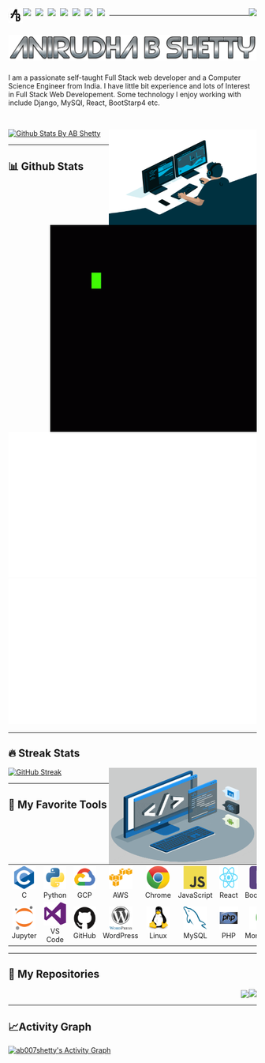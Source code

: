 <a href="https://ab007shetty.github.io/">
  <img align="left"  width="30px" src="logo.png" />
</a>
<a href="https://www.linkedin.com/in/anirudha-b-shetty-29a338111/">
  <img align="left"  width="25px" src="https://image.flaticon.com/icons/png/512/174/174857.png" />
</a>
<a href="https://developers.google.com/profile/u/100233806924265489956">
  <img align="left"  width="25px" src="https://image.flaticon.com/icons/png/512/281/281764.png" />
</a>
<a href="https://ab007shetty.pythonanywhere.com">
  <img align="left"  width="25px" src="https://cdn-icons-png.flaticon.com/512/3959/3959542.png" />
</a>
<a href="https://twitter.com/ab007shetty/">
  <img align="left"  width="25px" src="https://cdn-icons-png.flaticon.com/512/1384/1384065.png" />
</a>
<a href="mailto:ab007shetty@gmail.com">
  <img align="left"  width="25px" src="https://image.flaticon.com/icons/png/512/732/732200.png" />
</a>
<a href="https://www.instagram.com/a.b.shetty/">
  <img align="left"  width="25px" src="https://image.flaticon.com/icons/png/512/2111/2111463.png" />
</a>
<a href="https://scholar.google.com/citations?user=i1vJxMYAAAAJ">
  <img align="left"  width="25px" src="https://cdn.icon-icons.com/icons2/2108/PNG/512/google_scholar_icon_130918.png" />
</a>

<img align="right" src="https://visitor-badge.laobi.icu/badge?page_id=ab007shetty.ab007shetty">
<hr>

<h1 align="left">
  <img src="https://github.com/ab007shetty/ab007shetty/blob/main/6.png"" width="">
</h1>

 I am a passionate self-taught Full Stack web developer and a Computer Science Engineer from India.
 I have little bit experience and lots of Interest in Full Stack Web Developement.
 Some technology I enjoy working  with include Django, MySQl, React, BootStarp4 etc.

<br>


<div>
  <img align="right" alt="GIF" src="https://github.com/ab007shetty/ab007shetty/blob/main/code.gif" width="300" height="194" />
  
 [![Github Stats By AB Shetty](https://github-readme-stats.vercel.app/api?username=ab007shetty&show_icons=true&hide_border=true&title_color=423&count_private=true&line_height=25&text_color=000&icon_color=fff&bg_color=345,52fa5a,4dfcff,c64dff&theme=graywhite)](https://ab007shetty.github.io/)

</div>
<hr> 
  
 
## 📊 Github Stats
<div>
      <img align="right" alt="GIF" src="https://github.com/ab007shetty/ab007shetty/blob/main/escr.gif" width="419" height="" />

  
<a align="left" href='https://github.com/ab007shetty/github-stats'>

![Stats Overview](https://github.com/ab007shetty/github-stats/blob/main/generated/overview.svg)
![Most Used Languages](https://github.com/ab007shetty/github-stats/blob/main/generated/languages.svg)

</a>


</div>
<hr>

## 🔥 Streak Stats
<div >
    <img align="right" alt="GIF" src="https://github.com/ab007shetty/ab007shetty/blob/main/tech.gif" width="300" height="195" />

 [![GitHub Streak](https://github-readme-streak-stats.herokuapp.com/?user=ab007shetty&theme=monokai-metallian&hide_border=true)](https://github.com/ab007shetty/)

</div>
<hr>
 
 ## 💖 My Favorite Tools

<div>
<table>
  <tr>
    <td align="center" width="96">
      <a href="#">
        <img src="https://github.com/devicons/devicon/blob/master/icons/c/c-original.svg" width="48" height="48" alt="C" />
      </a>
      <br>C
    </td>
    <td align="center" width="96">
      <a href="#">
        <img src="https://github.com/devicons/devicon/blob/master/icons/python/python-original.svg" width="48" height="48" alt="Python" />
      </a>
      <br>Python
    </td>
    <td align="center" width="96">
      <a href="#">
        <img src="https://github.com/devicons/devicon/blob/master/icons/googlecloud/googlecloud-original.svg" width="48" height="48" alt="GCP" />
      </a>
      <br>GCP
    </td>
    <td align="center" width="96">
      <a href="#">
        <img src="https://github.com/devicons/devicon/blob/master/icons/amazonwebservices/amazonwebservices-original.svg" width="48" height="48" alt="AWS" />
      </a>
      <br>AWS
    </td>
    <td align="center" width="96">
      <a href="#">
        <img src="https://github.com/devicons/devicon/blob/master/icons/chrome/chrome-original.svg" width="48" height="48" alt="Chrome" />
      </a>
      <br>Chrome
    </td>
    <td align="center" width="96">
      <a href="#">
        <img src="https://github.com/devicons/devicon/blob/master/icons/javascript/javascript-original.svg" width="48" height="48" alt="JavaScript" />
      </a>
      <br>JavaScript
    </td>
    <td align="center" width="96">
      <a href="#">
        <img src="https://github.com/devicons/devicon/blob/master/icons/react/react-original.svg" width="48" height="48" alt="React" />
      </a>
      <br>React
    </td>
    <td align="center" width="96">
      <a href="#">
        <img src="https://github.com/devicons/devicon/blob/master/icons/bootstrap/bootstrap-plain.svg" width="48" height="48" alt="Bootstrap" />
      </a>
      <br>BootStrap
    </td>
    <td align="center" width="96">
      <a href="#">
        <img src="https://github.com/devicons/devicon/blob/master/icons/django/django-original.svg" width="48" height="48" alt="Django" />
      </a>
      <br>Django
    </td>
  </tr>
  <tr>
    <td align="center" width="96"> 
      <a href="#">
        <img src="https://github.com/devicons/devicon/blob/master/icons/jupyter/jupyter-original.svg" width="48" height="48" alt="jupyter" />
      </a>
      <br>Jupyter
    </td>
    <td align="center" width="96">
      <a href="#">
        <img src="https://github.com/devicons/devicon/blob/master/icons/visualstudio/visualstudio-plain.svg" width="48" height="48" alt="VS" />
      </a>
      <br>VS Code
    </td>
    <td align="center"  width="96">
      <a href="#">
        <img src="https://github.com/devicons/devicon/blob/master/icons/github/github-original.svg" width="48" height="48" alt="GitHub" />
      </a>
      <br>GitHub
    </td>
    <td align="center"  width="96">
      <a href="#">
        <img src="https://github.com/devicons/devicon/blob/master/icons/wordpress/wordpress-original.svg" width="48" height="48" alt="WordPress" />
      </a>
      <br>WordPress
    </td>
    <td align="center" width="96">
      <a href="#">
        <img src="https://github.com/devicons/devicon/blob/master/icons/linux/linux-original.svg" width="48" height="48" alt="Linux" />
      </a>
      <br>Linux
    </td>
    <td align="center"  width="96">
      <a href="#">
        <img src="https://github.com/devicons/devicon/blob/master/icons/mysql/mysql-original.svg" width="48" height="48" alt="MySQL" />
      </a>
      <br>MySQL
    </td>
    <td align="center" width="96">
      <a href="#">
        <img src="https://github.com/devicons/devicon/blob/master/icons/php/php-original.svg" width="48" height="48" alt="php" />
      </a>
      <br>PHP
    </td>
    <td align="center" width="96">
      <a href="#">
        <img src="https://github.com/devicons/devicon/blob/master/icons/mongodb/mongodb-original.svg" width="48" height="48" alt="MongoDB" />
      </a>
      <br>MongoDB
    </td>
    <td align="center" width="96">
      <a href="#">
        <img src="https://github.com/devicons/devicon/blob/master/icons/nodejs/nodejs-original.svg" width="48" height="48" alt="node" />
      </a>
      <br>NodeJS
    </td>
  </tr>
</table>
</div>
<hr>

 
 
 ## 📘 My Repositories

  
<div align="right"> 
<a href="https://github.com/ab007shetty/dj4e">
  <img align="center" src="https://github-readme-stats.vercel.app/api/pin/?username=ab007shetty&repo=dj4e&show_icons=true&title_color=fff&icon_color=79ff97&text_color=9f9f9f&bg_color=151515" />
</a> 
  
<a href="https://github.com/ab007shetty/eclassroom-django">
  <img align="right" src="https://github-readme-stats.vercel.app/api/pin/?username=ab007shetty&repo=eclassroom-django&show_icons=true&title_color=fff&icon_color=79ff97&text_color=9f9f9f&bg_color=151515" />
</a>

</div>
<hr>




## 📈Activity Graph

<a href="https://github.com/ab007shetty/"><img alt="ab007shetty's Activity Graph" src="https://activity-graph.herokuapp.com/graph?username=ab007shetty&bg_color=1F222E&color=F8D866&line=F85D7F&point=FFFFFF&hide_border=true" /></a>

